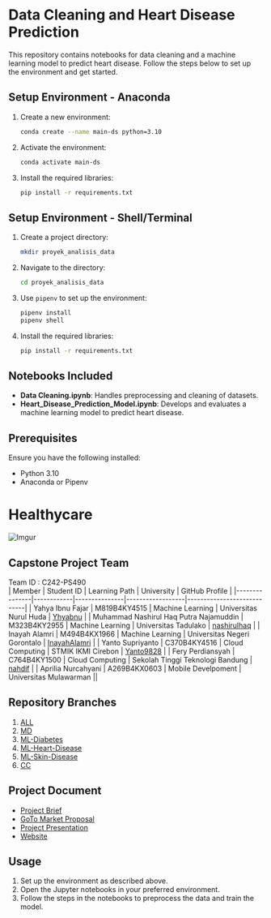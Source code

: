 
# Data Cleaning and Heart Disease Prediction

This repository contains notebooks for data cleaning and a machine learning model to predict heart disease. Follow the steps below to set up the environment and get started.

## Setup Environment - Anaconda

1. Create a new environment:
   ```bash
   conda create --name main-ds python=3.10
   ```
2. Activate the environment:
   ```bash
   conda activate main-ds
   ```
3. Install the required libraries:
   ```bash
   pip install -r requirements.txt
   ```

## Setup Environment - Shell/Terminal

1. Create a project directory:
   ```bash
   mkdir proyek_analisis_data
   ```
2. Navigate to the directory:
   ```bash
   cd proyek_analisis_data
   ```
3. Use `pipenv` to set up the environment:
   ```bash
   pipenv install
   pipenv shell
   ```
4. Install the required libraries:
   ```bash
   pip install -r requirements.txt
   ```

## Notebooks Included

- **Data Cleaning.ipynb**: Handles preprocessing and cleaning of datasets.
- **Heart_Disease_Prediction_Model.ipynb**: Develops and evaluates a machine learning model to predict heart disease.

## Prerequisites

Ensure you have the following installed:
- Python 3.10
- Anaconda or Pipenv


# Healthycare

![Imgur](https://imgur.com/bxXKaJn.jpg)


## Capstone Project Team
Team ID : C242-PS490   
| Member        | Student ID | Learning Path | University      | GitHub Profile             |
|---------------|------------|---------------|------------------|----------------------------|
| Yahya Ibnu Fajar | M819B4KY4515 | Machine Learning | Universitas Nurul Huda | [Yhyabnu](https://github.com/Yhyabnu) |
| Muhammad Nashirul Haq Putra Najamuddin | M323B4KY2955 | Machine Learning | Universitas Tadulako | [nashirulhaq](https://github.com/nashirulhaq) |
| Inayah Alamri | M494B4KX1966 | Machine Learning | Universitas Negeri Gorontalo | [InayahAlamri](https://github.com/InayahAlamri) |
| Yanto Supriyanto | C370B4KY4516 | Cloud Computing | STMIK IKMI Cirebon | [Yanto9828](https://github.com/Yanto9828) |
| Fery Perdiansyah | C764B4KY1500 | Cloud Computing | Sekolah Tinggi Teknologi Bandung | [nahdif](https://github.com/nahdif) |
| Aprilia Nurcahyani | A269B4KX0603 | Mobile Develpoment | Universitas Mulawarman ||

## Repository Branches
1. [ALL](https://github.com/nashirulhaq/Healthycare)
2. [MD](https://github.com/nashirulhaq/Healthycare/tree/healthycare-md)
3. [ML-Diabetes](https://github.com/nashirulhaq/Healthycare/tree/healthycare-diabetes)
4. [ML-Heart-Disease](https://github.com/nashirulhaq/Healthycare/tree/healthycare-heart-disease)
5. [ML-Skin-Disease](https://github.com/nashirulhaq/Healthycare/tree/healthycare-skin-disease)
6. [CC](https://github.com/nashirulhaq/Healthycare/tree/healthycare-cc)

## Project Document
- [Project Brief](https://docs.google.com/document/d/1Zy1eNbHBgvT6H12r_uthZrvrgpRB0lIs/edit?usp=sharing&ouid=116417980236872077447&rtpof=true&sd=true)
- [GoTo Market Proposal](https://docs.google.com/document/d/1oFrs_48evTZoj9wfi3Y3YAJagT1i38vN/edit?usp=sharing&ouid=116417980236872077447&rtpof=true&sd=true)
- [Project Presentation](https://youtu.be/DOQkEYnzwn4)
- [Website](http://project-cloud-441907.et.r.appspot.com/)

## Usage

1. Set up the environment as described above.
2. Open the Jupyter notebooks in your preferred environment.
3. Follow the steps in the notebooks to preprocess the data and train the model.
